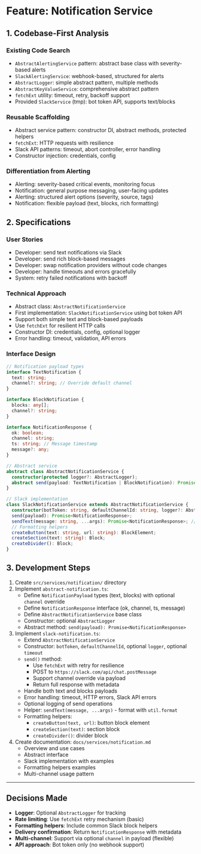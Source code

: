 # Feature: Notification Service

## 1. Codebase-First Analysis

### Existing Code Search

- `AbstractAlertingService` pattern: abstract base class with severity-based alerts
- `SlackAlertingService`: webhook-based, structured for alerts
- `AbstractLogger`: simple abstract pattern, multiple methods
- `AbstractKeyValueService`: comprehensive abstract pattern
- `fetchExt` utility: timeout, retry, backoff support
- Provided `SlackService` (tmp): bot token API, supports text/blocks

### Reusable Scaffolding

- Abstract service pattern: constructor DI, abstract methods, protected helpers
- `fetchExt`: HTTP requests with resilience
- Slack API patterns: timeout, abort controller, error handling
- Constructor injection: credentials, config

### Differentiation from Alerting

- Alerting: severity-based critical events, monitoring focus
- Notification: general purpose messaging, user-facing updates
- Alerting: structured alert options (severity, source, tags)
- Notification: flexible payload (text, blocks, rich formatting)

## 2. Specifications

### User Stories

- Developer: send text notifications via Slack
- Developer: send rich block-based messages
- Developer: swap notification providers without code changes
- Developer: handle timeouts and errors gracefully
- System: retry failed notifications with backoff

### Technical Approach

- Abstract class: `AbstractNotificationService`
- First implementation: `SlackNotificationService` using bot token API
- Support both simple text and block-based payloads
- Use `fetchExt` for resilient HTTP calls
- Constructor DI: credentials, config, optional logger
- Error handling: timeout, validation, API errors

### Interface Design

```typescript
// Notification payload types
interface TextNotification {
  text: string;
  channel?: string; // Override default channel
}

interface BlockNotification {
  blocks: any[];
  channel?: string;
}

interface NotificationResponse {
  ok: boolean;
  channel: string;
  ts: string; // Message timestamp
  message?: any;
}

// Abstract service
abstract class AbstractNotificationService {
  constructor(protected logger?: AbstractLogger);
  abstract send(payload: TextNotification | BlockNotification): Promise<NotificationResponse>;
}

// Slack implementation
class SlackNotificationService extends AbstractNotificationService {
  constructor(botToken: string, defaultChannelId: string, logger?: AbstractLogger, timeout?: number);
  send(payload): Promise<NotificationResponse>;
  sendText(message: string, ...args): Promise<NotificationResponse>; // Helper with format
  // Formatting helpers
  createButton(text: string, url: string): BlockElement;
  createSection(text: string): Block;
  createDivider(): Block;
}
```

## 3. Development Steps

1. Create `src/services/notification/` directory
2. Implement `abstract-notification.ts`:
   - Define `NotificationPayload` types (text, blocks) with optional `channel` override
   - Define `NotificationResponse` interface (ok, channel, ts, message)
   - Define `AbstractNotificationService` base class
   - Constructor: optional `AbstractLogger`
   - Abstract method: `send(payload): Promise<NotificationResponse>`
3. Implement `slack-notification.ts`:
   - Extend `AbstractNotificationService`
   - Constructor: `botToken`, `defaultChannelId`, optional `logger`, optional `timeout`
   - `send()` method:
     - Use `fetchExt` with retry for resilience
     - POST to `https://slack.com/api/chat.postMessage`
     - Support channel override via payload
     - Return full response with metadata
   - Handle both text and blocks payloads
   - Error handling: timeout, HTTP errors, Slack API errors
   - Optional logging of send operations
   - Helper: `sendText(message, ...args)` - format with `util.format`
   - Formatting helpers:
     - `createButton(text, url)`: button block element
     - `createSection(text)`: section block
     - `createDivider()`: divider block
4. Create documentation: `docs/services/notification.md`
   - Overview and use cases
   - Abstract interface
   - Slack implementation with examples
   - Formatting helpers examples
   - Multi-channel usage pattern

---

## Decisions Made

- **Logger**: Optional `AbstractLogger` for tracking
- **Rate limiting**: Use `fetchExt` retry mechanism (basic)
- **Formatting helpers**: Include common Slack block helpers
- **Delivery confirmation**: Return `NotificationResponse` with metadata
- **Multi-channel**: Support via optional `channel` in payload (flexible)
- **API approach**: Bot token only (no webhook support)
